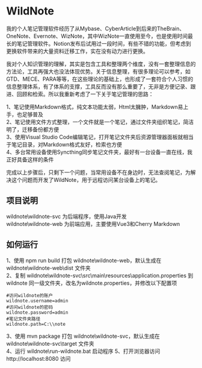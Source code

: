 # WildNote
我的个人笔记管理软件经历了从Mybase、CyberArticle到后来的TheBrain、OneNote、Evernote、WizNote，其中WizNote一直使用至今，也是使用时间最长的笔记管理软件。Notion发布后试用过一段时间，有些不错的功能，但考虑到更换软件带来的大量资料迁移工作，实在没有动力进行更换。  

我对个人知识管理的理解，其实是包含工具和整理两个维度，没有一套整理信息的方法论，工具再强大也没法体现优势。关于信息整理，有很多理论可以参考，如GTD、MECE、PARA等等，在这些理论的基础上，也形成了一套符合个人习惯的信息整理体系，有了体系的支撑，工具反而没有那么重要了，无非是方便记录、跟进、回顾和检索。所以我重新考虑了一下关于笔记管理的思路：  

1、笔记使用Markdown格式，纯文本功能太弱，Html太臃肿，Markdown易上手，也足够普及  
2、笔记使用文件方式整理，一个文件就是一个笔记，通过文件夹组织笔记，简洁明了，迁移备份都方便  
3、使用Visual Studio Code编辑笔记，打开笔记文件夹后资源管理器面板就相当于笔记目录，对Markdown格式友好，检索也方便  
4、多台常用设备使用Syncthing同步笔记文件夹，最好有一台设备一直在线，我正好具备这样的条件  

完成以上步骤后，只剩下一个问题，当常用设备不在身边时，无法查阅笔记，为解决这个问题而开发了WildNote，用于远程访问某台设备上的笔记。  

## 项目说明
wildnote\wildnote-svc 为后端程序，使用Java开发  
wildnote\wildnote-web 为前端应用，主要使用Vue3和Cherry Markdown  

## 如何运行
1、使用 npm run build 打包 wildnote\wildnote-web，默认生成在 wildnote\wildnote-web\dist 文件夹  
2、复制 wildnote\wildnote-svc\src\main\resources\application.properties 到 wildnote 同一级文件夹，改名为wildnote.properties，并修改以下配置项
```
#访问wildnote的账户
wildnote.username=admin
#访问wildnote的密码
wildnote.password=admin
#笔记文件夹路径
wildnote.path=C:\\note
```
3、使用 mvn package 打包 wildnote\wildnote-svc，默认生成在 wildnote\wildnote-svc\target 文件夹  
4、运行 wildnote\run-wildnote.bat 启动程序
5、打开浏览器访问 http://localhost:8080 访问

